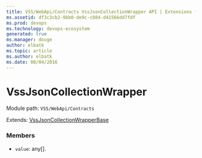 ```yaml
---
title: VSS/WebApi/Contracts VssJsonCollectionWrapper API | Extensions for Visual Studio Team Services
ms.assetid: df3c3cb2-9bb0-de9c-c884-d41566dd7fdf
ms.prod: devops
ms.technology: devops-ecosystem
generated: true
ms.manager: douge
author: elbatk
ms.topic: article
ms.author: elbatk
ms.date: 08/04/2016
---
```


# VssJsonCollectionWrapper

Module path: `VSS/WebApi/Contracts`

Extends: [VssJsonCollectionWrapperBase](../../../VSS/WebApi/Contracts/VssJsonCollectionWrapperBase.md)

### Members

* `value`: any[]. 

